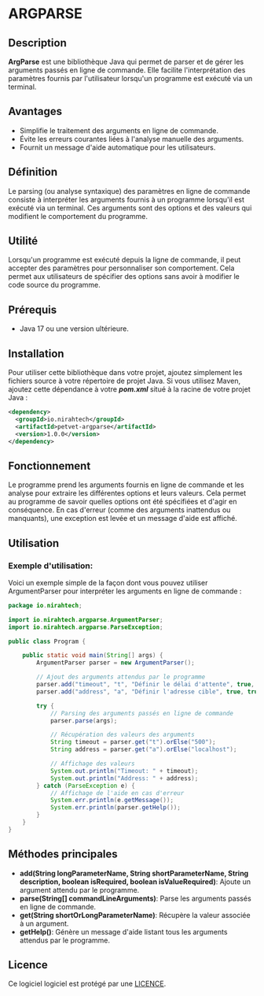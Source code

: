 # **ARGPARSE**

## **Description**

**ArgParse** est une bibliothèque Java qui permet de parser et de gérer les arguments passés en ligne de commande. Elle facilite l'interprétation des paramètres fournis par l'utilisateur lorsqu'un programme est exécuté via un terminal.

## **Avantages**

- Simplifie le traitement des arguments en ligne de commande.
- Évite les erreurs courantes liées à l'analyse manuelle des arguments.
- Fournit un message d'aide automatique pour les utilisateurs.


## **Définition**

Le parsing (ou analyse syntaxique) des paramètres en ligne de commande consiste à interpréter les arguments fournis à un programme lorsqu'il est exécuté via un terminal. Ces arguments sont des options et des valeurs qui modifient le comportement du programme.

## **Utilité**

Lorsqu'un programme est exécuté depuis la ligne de commande, il peut accepter des paramètres pour personnaliser son comportement. Cela permet aux utilisateurs de spécifier des options sans avoir à modifier le code source du programme.

## **Prérequis**
- Java 17 ou une version ultérieure.

## **Installation**

Pour utiliser cette bibliothèque dans votre projet, ajoutez simplement les fichiers source à votre répertoire de projet Java. Si vous utilisez Maven, ajoutez cette dépendance à votre ***pom.xml*** situé à la racine de votre projet Java :

```xml
<dependency>
  <groupId>io.nirahtech</groupId>
  <artifactId>petvet-argparse</artifactId>
  <version>1.0.0</version>
</dependency>

```

## **Fonctionnement**

Le programme prend les arguments fournis en ligne de commande et les analyse pour extraire les différentes options et leurs valeurs. Cela permet au programme de savoir quelles options ont été spécifiées et d'agir en conséquence. En cas d'erreur (comme des arguments inattendus ou manquants), une exception est levée et un message d'aide est affiché.

## **Utilisation**

### Exemple d'utilisation:

Voici un exemple simple de la façon dont vous pouvez utiliser ArgumentParser pour interpréter les arguments en ligne de commande :

```java
package io.nirahtech;

import io.nirahtech.argparse.ArgumentParser;
import io.nirahtech.argparse.ParseException;

public class Program {

    public static void main(String[] args) {
        ArgumentParser parser = new ArgumentParser();

        // Ajout des arguments attendus par le programme
        parser.add("timeout", "t", "Définir le délai d'attente", true, true);
        parser.add("address", "a", "Définir l'adresse cible", true, true);

        try {
            // Parsing des arguments passés en ligne de commande
            parser.parse(args);

            // Récupération des valeurs des arguments
            String timeout = parser.get("t").orElse("500");
            String address = parser.get("a").orElse("localhost");

            // Affichage des valeurs
            System.out.println("Timeout: " + timeout);
            System.out.println("Address: " + address);
        } catch (ParseException e) {
            // Affichage de l'aide en cas d'erreur
            System.err.println(e.getMessage());
            System.err.println(parser.getHelp());
        }
    }
}
```

## **Méthodes principales**

- **add(String longParameterName, String shortParameterName, String description, boolean isRequired, boolean isValueRequired)**: Ajoute un argument attendu par le programme.
- **parse(String[] commandLineArguments)**: Parse les arguments passés en ligne de commande.
- **get(String shortOrLongParameterName)**: Récupère la valeur associée à un argument.
- **getHelp()**: Génère un message d'aide listant tous les arguments attendus par le programme.

## **Licence**

Ce logiciel logiciel est protégé par une [LICENCE](./LICENSE).